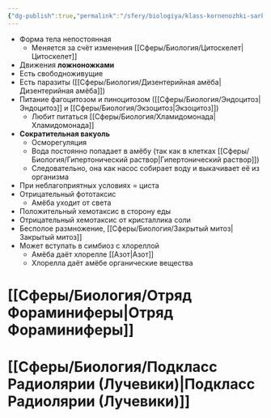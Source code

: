 ```yaml
---
{"dg-publish":true,"permalink":"/sfery/biologiya/klass-kornenozhki-sarkodovye/","tags":["Зоология"]}
---
```


- Форма тела непостоянная
	- Меняется за счёт изменения [[Сферы/Биология/Цитоскелет\|Цитоскелет]]
- Движения **ложноножками**
- Есть свободноживущие
- Есть паразиты ([[Сферы/Биология/Дизентерийная амёба\|Дизентерийная амёба]])
- Питание фагоцитозом и пиноцитозом ([[Сферы/Биология/Эндоцитоз\|Эндоцитоз]] и [[Сферы/Биология/Экзоцитоз\|Экзоцитоз]])
	- Любит питаться [[Сферы/Биология/Хламидомонада\|Хламидомонада]]
- **Сократительная вакуоль**
	- Осморегуляция 
	- Вода постоянно попадает в амёбу (так как в клетках [[Сферы/Биология/Гипертонический раствор\|Гипертонический раствор]])
	- Следовательно, она как насос собирает воду и выкачивает её из организма 
- При неблагоприятных условиях = циста
- Отрицательный фототаксис 
	- Амёба уходит от света
- Положительный хемотаксис в сторону еды
- Отрицательный хемотаксис от кристаллика соли
- Бесполое размножение, [[Сферы/Биология/Закрытый митоз\|Закрытый митоз]] 
- Может вступать в симбиоз с хлореллой 
	- Амёба даёт хлорелле [[Азот\|Азот]]
	- Хлорелла даёт амёбе органические вещества 
# [[Сферы/Биология/Отряд Фораминиферы\|Отряд Фораминиферы]] 
# [[Сферы/Биология/Подкласс Радиолярии (Лучевики)\|Подкласс Радиолярии (Лучевики)]]